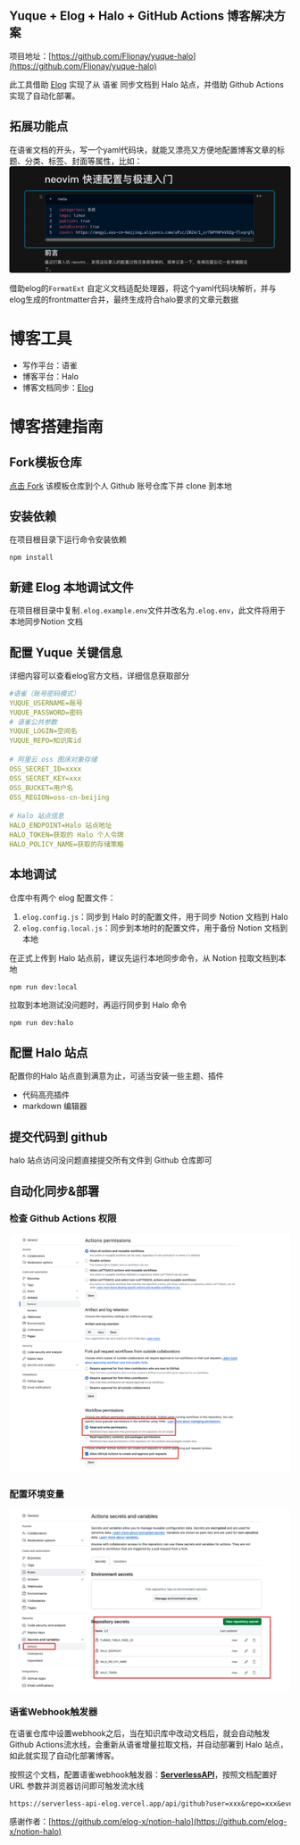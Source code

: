 ## Yuque + Elog + Halo + GitHub Actions 博客解决方案
项目地址：[https://github.com/Flionay/yuque-halo](https://github.com/Flionay/yuque-halo)

此工具借助 [Elog](https://github.com/LetTTGACO/elog) 实现了从 语雀 同步文档到 Halo 站点，并借助 Github Actions 实现了自动化部署。

## 拓展功能点
在语雀文档的开头，写一个yaml代码块，就能又漂亮又方便地配置博客文章的标题、分类、标签、封面等属性，比如：
![](../images/8d0dbb3361d62bf631985a3022a5c31f.png)

借助elog的`FormatExt` 自定义文档适配处理器，将这个yaml代码块解析，并与elog生成的frontmatter合并，最终生成符合halo要求的文章元数据

# 博客工具
+ 写作平台：语雀
+ 博客平台：Halo
+ 博客文档同步：[Elog](https://github.com/LetTTGACO/elog)

# 博客搭建指南
## Fork模板仓库
[点击 Fork](https://github.com/elog-x/notion-halo/fork) 该模板仓库到个人 Github 账号仓库下并 clone 到本地

## 安装依赖
在项目根目录下运行命令安装依赖

```shell
npm install
```

## 新建 Elog 本地调试文件
在项目根目录中复制`.elog.example.env`文件并改名为`.elog.env`，此文件将用于本地同步Notion 文档

## 配置 Yuque 关键信息
详细内容可以查看elog官方文档，详细信息获取部分

```yaml
#语雀（账号密码模式）
YUQUE_USERNAME=账号
YUQUE_PASSWORD=密码
# 语雀公共参数
YUQUE_LOGIN=空间名
YUQUE_REPO=知识库id

# 阿里云 oss 图床对象存储
OSS_SECRET_ID=xxxx
OSS_SECRET_KEY=xxx
OSS_BUCKET=用户名
OSS_REGION=oss-cn-beijing

# Halo 站点信息
HALO_ENDPOINT=Halo 站点地址
HALO_TOKEN=获取的 Halo 个人令牌
HALO_POLICY_NAME=获取的存储策略
```

## 本地调试
仓库中有两个 elog 配置文件：

1. `elog.config.js`：同步到 Halo 时的配置文件，用于同步 Notion 文档到 Halo
2. `elog.config.local.js`：同步到本地时的配置文件，用于备份 Notion 文档到本地

在正式上传到 Halo 站点前，建议先运行本地同步命令，从 Notion 拉取文档到本地

```shell
npm run dev:local
```

拉取到本地测试没问题时，再运行同步到 Halo 命令

```bash
npm run dev:halo
```

## 配置 Halo 站点
配置你的Halo 站点直到满意为止，可适当安装一些主题、插件

+ 代码高亮插件
+ markdown 编辑器

## 提交代码到 github
halo 站点访问没问题直接提交所有文件到 Github 仓库即可

## 自动化同步&部署
### 检查 Github Actions 权限
![](../images/cf3580688101f1f5a1e0327d7d9ed488.png)

### 配置环境变量
![](../images/071db36b1eb8194f56fbe0a29dfe63d7.jpg)

### 语雀Webhook触发器
在语雀仓库中设置webhook之后，当在知识库中改动文档后，就会自动触发 Github Actions流水线，会重新从语雀增量拉取文档，并自动部署到 Halo 站点，如此就实现了自动化部署博客。

按照这个文档，配置语雀webhook触发器：[**ServerlessAPI**](https://github.com/elog-x/serverless-api)，按照文档配置好 URL 参数并浏览器访问即可触发流水线

```latex
https://serverless-api-elog.vercel.app/api/github?user=xxx&repo=xxx&event_type=deploy&token=xxx
```

感谢作者：[https://github.com/elog-x/notion-halo](https://github.com/elog-x/notion-halo)